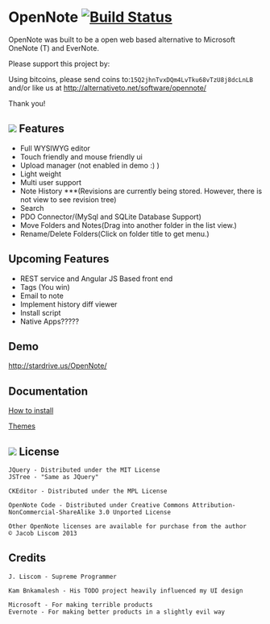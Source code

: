 OpenNote [![Build Status](https://travis-ci.org/FoxUSA/OpenNote.png?branch=master)](https://travis-ci.org/FoxUSA/OpenNote)
=============
OpenNote was built to be a open web based alternative to Microsoft OneNote (T) and EverNote.

Please support this project by:

Using bitcoins, please send coins to:`15Q2jhnTvxDQm4LvTku68vTzU8j8dcLnLB`
and/or like us at http://alternativeto.net/software/opennote/

Thank you!

![][topLevel]
Features
--------
- Full WYSIWYG editor
- Touch friendly and mouse friendly ui
- Upload manager (not enabled in demo :) )
- Light weight
- Multi user support
- Note History ***(Revisions are currently being stored. However, there is not view to see revision tree)
- Search
- PDO Connector/(MySql and SQLite Database Support)
- Move Folders and Notes(Drag into another folder in the list view.)
- Rename/Delete Folders(Click on folder title to get menu.)

Upcoming Features
-----------------
- REST service and Angular JS Based front end
- Tags (You win)
- Email to note
- Implement history diff viewer
- Install script
- Native Apps?????


Demo
-------
http://stardrive.us/OpenNote/

Documentation
-----------------
[How to install][Install]

[Themes][Themes]


![][dark]
License
-------
	JQuery - Distributed under the MIT License
	JSTree - "Same as JQuery"

	CKEditor - Distributed under the MPL License

	OpenNote Code - Distributed under Creative Commons Attribution-NonCommercial-ShareAlike 3.0 Unported License
	
	Other OpenNote licenses are available for purchase from the author
	© Jacob Liscom 2013
	
Credits
-------
	J. Liscom - Supreme Programmer

	Kam Bnkamalesh - His TODO project heavily influenced my UI design

	Microsoft - For making terrible products
	Evernote - For making better products in a slightly evil way

[topLevel]: https://raw.github.com/FoxUSA/OpenNote/master/Doc/screenShots/topLevel.png
[dark]: https://raw.github.com/FoxUSA/OpenNote/master/Doc/screenShots/dark1.png 

[Install]: https://github.com/FoxUSA/OpenNote/blob/master/Doc/Install.md
[Dependencies]: https://github.com/FoxUSA/OpenNote/blob/master/Doc/Dependencies.md
[Themes]: https://github.com/FoxUSA/OpenNote/blob/master/Doc/Themes.md
